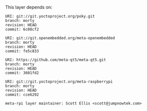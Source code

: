 This layer depends on:

    URI: git://git.yoctoproject.org/poky.git
    branch: morty
    revision: HEAD
    commit: 6c08cf2

    URI: git://git.openembedded.org/meta-openembedded
    branch: morty
    revision: HEAD
    commit: fe5c833

    URI: https://github.com/meta-qt5/meta-qt5.git
    branch: morty
    revision: HEAD
    commit: 3601fd2

    URI: git://git.yoctoproject.org/meta-raspberrypi 
    branch: morty
    revision: HEAD
    commit: cce6292

    meta-rpi layer maintainer: Scott Ellis <scott@jumpnowtek.com>
